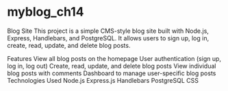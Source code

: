 # myblog_ch14
Blog Site
This project is a simple CMS-style blog site built with Node.js, Express, Handlebars, and PostgreSQL. It allows users to sign up, log in, create, read, update, and delete blog posts.

Features
View all blog posts on the homepage
User authentication (sign up, log in, log out)
Create, read, update, and delete blog posts
View individual blog posts with comments
Dashboard to manage user-specific blog posts
Technologies Used
Node.js
Express.js
Handlebars
PostgreSQL
CSS